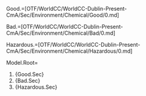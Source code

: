 Good.=[OTF/WorldCC/WorldCC-Dublin-Present-CmA/Sec/Environment/Chemical/Good/0.md]

Bad.=[OTF/WorldCC/WorldCC-Dublin-Present-CmA/Sec/Environment/Chemical/Bad/0.md]

Hazardous.=[OTF/WorldCC/WorldCC-Dublin-Present-CmA/Sec/Environment/Chemical/Hazardous/0.md]

Model.Root=<ol><li>{Good.Sec}<li>{Bad.Sec}<li>{Hazardous.Sec}</ol>
